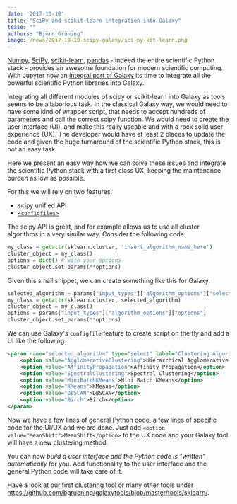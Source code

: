 ```yaml
---
date: '2017-10-10'
title: "SciPy and scikit-learn integration into Galaxy"
tease: ""
authors: "Björn Grüning"
image: /news/2017-10-10-scipy-galaxy/sci-py-kit-learn.png
---
```


[Numpy](http://www.numpy.org), [SciPy](https://www.scipy.org), [scikit-learn](http://scikit-learn.org),
[pandas](http://pandas.pydata.org/) - indeed the entire scientific Python stack - provides an awesome foundation for modern
scientific computing. With Jupyter now an [integral part of Galaxy](https://doi.org/10.1371%2Fjournal.pcbi.1005425)
its time to integrate all the powerful scientific Python libraries into Galaxy.

Integrating all different modules of scipy or scikit-learn into Galaxy as tools seems to be a laborious task.
In the classical Galaxy way, we would need to have some kind of wrapper script, that needs to accept hundreds of
parameters and call the correct scipy function. We would need to create the user interface (UI), and make this really useable
and with a rock solid user experience (UX). The developer would have at least 2 places to update the code and given the
huge turnaround of the scientific Python stack, this is not an easy task.

Here we present an easy way how we can solve these issues and integrate the scientific Python stack with a first class UX,
keeping the maintenance burden as low as possible.

For this we will rely on two features:

* scipy unified API
* [`<configfiles>`](https://docs.galaxyproject.org/en/latest/dev/schema.html#tool-configfiles)


The scipy API is great, and for example allows us to use all cluster algorithms in a very similar way. Consider the following
code.

```python
my_class = getattr(sklearn.cluster, 'insert_algorithm_name_here')
cluster_object = my_class()
options = dict() # with your options
cluster_object.set_params(**options)
```

Given this small snippet, we can create something like this for Galaxy.

```python
selected_algorithm = params["input_types"]["algorithm_options"]["selected_algorithm"]
my_class = getattr(sklearn.cluster, selected_algorithm)
cluster_object = my_class()
options = params["input_types"]["algorithm_options"]["options"]
cluster_object.set_params(**options)
```

We can use Galaxy's `configfile` feature to create script on the fly and add a UI like the following.

```xml
<param name="selected_algorithm" type="select" label="Clustering Algorithm">
    <option value="AgglomerativeClustering">Hierarchical Agglomerative Clustering</option>
    <option value="AffinityPropagation">Affinity Propagation</option>
    <option value="SpectralClustering">Spectral Clustering</option>
    <option value="MiniBatchKMeans">Mini Batch KMeans</option>
    <option value="KMeans">KMeans</option>
    <option value="DBSCAN">DBSCAN</option>
    <option value="Birch">Birch</option>
</param>
```

Now we have a few lines of general Python code, a few lines of specific code for the UI/UX and we are done. Just
add `<option value="MeanShift">MeanShift</option>` to the UX code and your Galaxy tool will have a new clustering method.

You can now *build a user interface and the Python code is "written" automatically* for you. Add functionality to the
user interface and the general Python code will take care of it.

Have a look at our first [clustering tool](https://github.com/bgruening/galaxytools/blob/master/tools/sklearn/numeric_clustering.xml)
or many other tools under https://github.com/bgruening/galaxytools/blob/master/tools/sklearn/.



